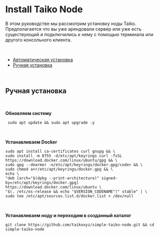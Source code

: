 # Install Taiko Node
В этом руководстве мы рассмотрим установку ноды Taiko. Предполагается что вы уже арендовали сервер или уже есть существующий и подключились к нему с помощью терминала или другого консольного клиента.

<br/> 

<ul> 
 <li><a href="#automatic_install">Автоматическая установка</a></li> 
 <li><a href="#manual_install">Ручная установка</a></li> 
</ul>
<p name="automatic_install"> </p>

<br/>

<div name="manual_install">
 
 ## Ручная установка
 
 <br>
 
   <b>Обновляем систему</b>
   ```
    sudo apt update && sudo apt upgrade -y
   ```

 <br>
 
 <p>
 
  <b>Устанавливаем Docker</b>
  
  ```
  sudo apt install ca-certificates curl gnupg && \
  sudo install -m 0755 -d/etc/apt/keyrings curl -fsSL https://download.docker.com/linux/ubuntu/gpg && \
  sudo gpg --dearmor -o/etc/apt/keyrings/docker.gpg/code> && \
  sudo chmod a+r/etc/apt/keyrings/docker.gpg && \
  echo \
  "deb [arch="$(dpkg --print-architecture)" signed-by=/etc/apt/keyrings/docker.gpg] https://download.docker.com/linux/ubuntu \
  "$(. /etc/os-release && echo "$VERSION_CODENAME")" stable" | \
  sudo tee /etc/apt/sources.list.d/docker.list > /dev/null
  ```
  
  </p>

  <br>
  
  <p>
   <b>Устанавливаем ноду и переходим в созданный каталог</b>
   <pre><code>git clone https://github.com/taikoxyz/simple-taiko-node.git && cd simple-taiko-node</code></pre>
  </p>
  
  </div>
